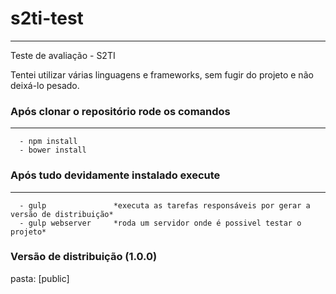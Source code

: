 # s2ti-test
--------
Teste de avaliação - S2TI

Tentei utilizar várias linguagens e frameworks, sem fugir do projeto e não deixá-lo pesado.


### Após clonar o repositório rode os comandos
--------
```
  - npm install
  - bower install
```
### Após tudo devidamente instalado execute
--------
```
  - gulp               *executa as tarefas responsáveis por gerar a versão de distribuição*
  - gulp webserver     *roda um servidor onde é possivel testar o projeto*
```


### Versão de distribuição (1.0.0)
pasta: [public]
